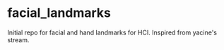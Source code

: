 # facial_landmarks
Initial repo for facial and hand landmarks for HCI. Inspired from yacine's stream.
